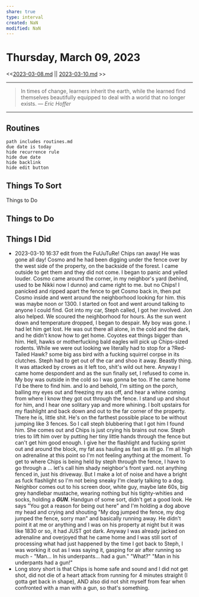 ```yaml
---
share: true
type: interval
created: NaN 
modified: NaN
---
```

# Thursday, March 09, 2023
<<[2023-03-08.md](./2023-03-08.md) || [2023-03-10.md](./2023-03-10.md) >>

---

> In times of change, learners inherit the earth, while the learned find themselves beautifully equipped to deal with a world that no longer exists.
> — <cite>Eric Hoffer</cite>

---
 
## Routines
```tasks
path includes routines.md
due date is today
hide recurrence rule
hide due date
hide backlink
hide edit button
```

## Things To Sort
Things to Do




## Things to Do

## Things I Did
- 2023-03-10 16:37 edit from the FuUuTuRe! Chips ran away! He was gone all day! Cosmo and he had been digging under the fence over by the west side of the property, on the backside of the forest. I came outside to get them and they did not come. I began to panic and yelled louder. Cosmo came around the corner, in my neighbor's yard (behind, used to be Nikki now I dunno) and came right to me. but no Chips! I panicked and ripped apart the fence to get Cosmo back in, then put Cosmo inside and went around the neighborhood looking for him. this was maybe noon or 1300. I started on foot and went around talking to anyone I could find. Got into my car, Steph called, I got her involved. Jon also helped. We scoured the neighborhood for hours. As the sun went down and temperature dropped, I began to despair. My boy was gone. I had let him get lost. He was out there all alone, in the cold and the dark, and he didn't know how to get home. Coyotes eat things bigger than him. Hell, hawks or motherfucking bald eagles will pick up Chips-sized rodents. While we were out looking we literally had to stop for a ?Red-Tailed Hawk? some big ass bird with a fucking squirrel corpse in its clutches. Steph had to get out of the car and shoo it away. Beastly thing. It was attacked by crows as it left too, shit's wild out here. Anyway I came home despondent and as the sun finally set, I refused to come in. My boy was outside in the cold so I was gonna be too. If he came home I'd be there to find him. and lo and behold, I'm sitting on the porch, balling my eyes out and freezing my ass off, and hear a whine coming from where I know they got out through the fence. I stand up and shout for him, and I hear one solitary yap and more whining. I bolt upstairs for my flashlight and back down and out to the far corner of the property. There he is, little shit. He's on the farthest possible place to be without jumping like 3 fences. So I call steph blubbering that I got him I found him. She comes out and Chips is just crying his brains out now. Steph tries to lift him over by putting her tiny little hands through the fence but can't get him good enough. I give her the flashlight and fucking sprint out and around the block, my fat ass hauling as fast as itll go. I'm all high on adrenaline at this point so I'm not feeling anything at the moment. To get to where Chips is being held by steph through the fence, I have to go through a ... let's call him shady neighbor's front yard. not anything fenced in, just his driveway. But I make a lot of noise and have a bright as fuck flashlight so I'm not being sneaky I'm clearly talking to a dog. Neighbor comes out to his screen door, white guy, maybe late 60s, big grey handlebar mustache, wearing nothing but his tighty-whities and socks, holding a ***GUN***. Handgun of some sort, didn't get a good look. He says "You got a reason for being out here" and I'm holding a dog above my head and crying and shouting "My dog jumped the fence, my dog jumped the fence, sorry man" and basically running away. He didn't point it at me or anything and I was on his property at night but it was like 1830 or so, it had JUST got dark. Anyway I was already jacked on adrenaline and overjoyed that he came home and I was still sort of processing what had just happened by the time I got back to Steph, I was working it out as I was saying it, gasping for air after running so much - "Man... In his underpants... had a gun." "What?" "Man in his underpants had a gun!"
- Long story short is that Chips is home safe and sound and I did not get shot, did not die of a heart attack from running for 4 minutes straight (I gotta get back in shape), AND also did not shit myself from fear when confronted with a man with a gun, so that's something.
